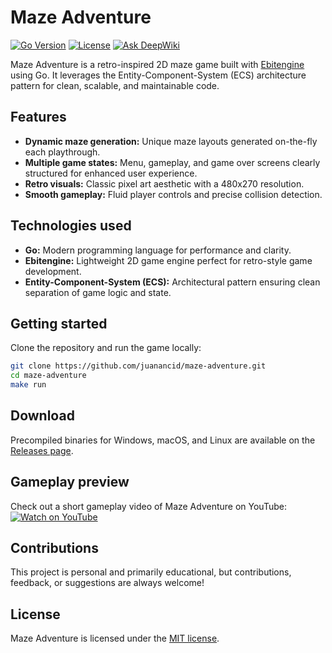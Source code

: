 # Maze Adventure

[![Go Version](https://img.shields.io/badge/Go-1.24-blue.svg)](https://golang.org)
[![License](https://img.shields.io/badge/License-MIT-green.svg)](LICENSE)
[![Ask DeepWiki](https://deepwiki.com/badge.svg)](https://deepwiki.com/juanancid/maze-adventure)

Maze Adventure is a retro-inspired 2D maze game built with [Ebitengine](https://ebiten.org/) using Go. It leverages the Entity-Component-System (ECS) architecture pattern for clean, scalable, and maintainable code.

## Features

- **Dynamic maze generation:** Unique maze layouts generated on-the-fly each playthrough.
- **Multiple game states:** Menu, gameplay, and game over screens clearly structured for enhanced user experience.
- **Retro visuals:** Classic pixel art aesthetic with a 480x270 resolution.
- **Smooth gameplay:** Fluid player controls and precise collision detection.

## Technologies used

- **Go:** Modern programming language for performance and clarity.
- **Ebitengine:** Lightweight 2D game engine perfect for retro-style game development.
- **Entity-Component-System (ECS):** Architectural pattern ensuring clean separation of game logic and state.

## Getting started

Clone the repository and run the game locally:

```bash
git clone https://github.com/juanancid/maze-adventure.git
cd maze-adventure
make run
```

## Download

Precompiled binaries for Windows, macOS, and Linux are available on the [Releases page](https://github.com/juanancid/maze-adventure/releases).

## Gameplay preview

Check out a short gameplay video of Maze Adventure on YouTube:  
[![Watch on YouTube](https://img.youtube.com/vi/E4QhAwb9c0Y/0.jpg)](https://www.youtube.com/watch?v=E4QhAwb9c0Y)

## Contributions

This project is personal and primarily educational, but contributions, feedback, or suggestions are always welcome!

## License

Maze Adventure is licensed under the [MIT license](LICENSE).
